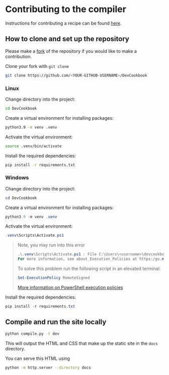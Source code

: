 # Contributing to the compiler

Instructions for contributing a recipe can be found [here](https://microsoft.github.io/DevCookbook/contribute/).

## How to clone and set up the repository

Please make a [fork](https://docs.github.com/en/github/getting-started-with-github/fork-a-repo) of the repository if you would like to make a contribution.

Clone your fork with `git clone`

``` bash
git clone https://github.com/<YOUR-GITHUB-USERNAME>/DevCookbook
```

### Linux

Change directory into the project:

``` bash 
cd DevCookbook
```

Create a virtual environment for installing packages:

``` bash
python3.9 -m venv .venv
```

Activate the virtual environment:

``` bash
source .venv/bin/activate
```

Install the required dependencies:

``` bash
pip install -r requirements.txt
```

### Windows

Change directory into the project:

``` powershell
cd DevCookbook
```

Create a virtual environment for installing packages:

``` powershell
python3.9 -m venv .venv
```

Activate the virtual environment:

``` powershell
.venv\Scripts\Activate.ps1
```

> Note, you may run into this error
>
> ``` powershell
> .\.venv\Scripts\Activate.ps1 : File C:\Users\<username>\devcookbook\.venv\Scripts\Activate.ps1 cannot be loaded because running scripts is disabled on this system.
> For more information, see about_Execution_Policies at https:/go.microsoft.com/fwlink/?LinkID=135170.
> ```
> 
> To solve this problem run the following script in an elevated terminal:
>
> ``` powershell
> Set-ExecutionPolicy RemoteSigned
> ```
>
> [More information on PowerShell execution policies](https://docs.microsoft.com/en-us/powershell/module/microsoft.powershell.core/about/about_execution_policies?view=powershell-7.1)

Install the required dependencies:

``` powershell
pip install -r requirements.txt
```

## Compile and run the site locally

``` bash
python compile.py -t dev
```

This will output the HTML and CSS that make up the static site in the `docs` directory.

You can serve this HTML using 

``` bash
python -m http.server --directory docs
```
